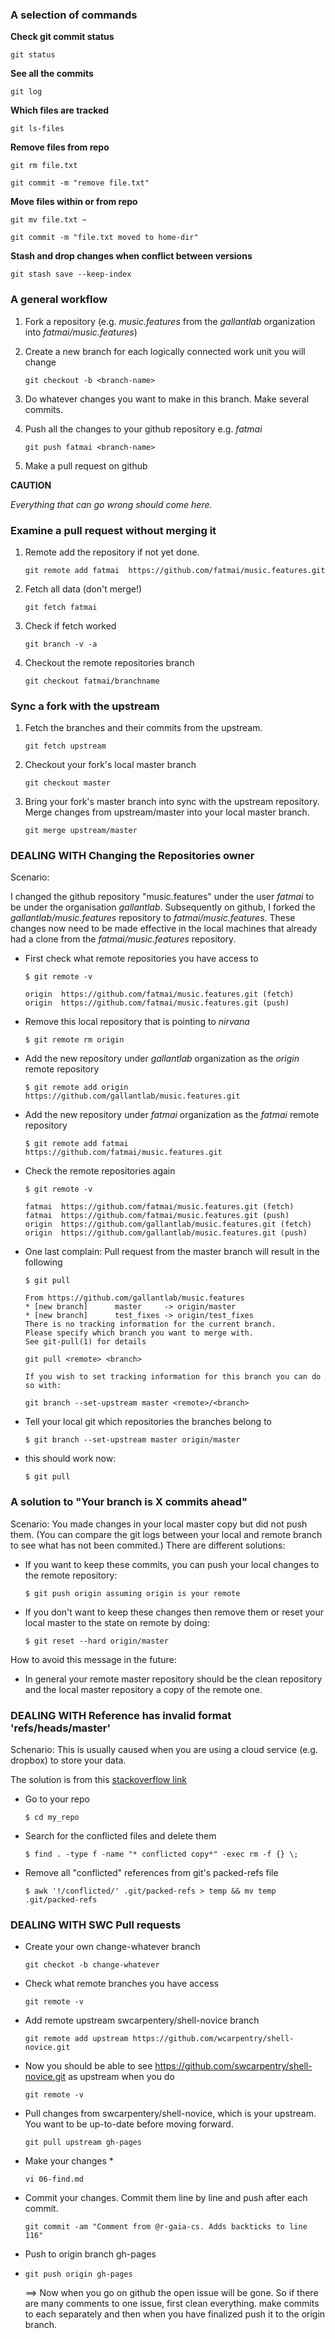 ### A selection of commands

**Check git commit status**

~~~ 
git status
~~~ 

**See all the commits**

~~~ 
git log
~~~ 

**Which files are tracked**

~~~ 
git ls-files
~~~ 

**Remove files from repo**

~~~ 
git rm file.txt

git commit -m "remove file.txt"
~~~ 

**Move files within or from repo**

~~~ 
git mv file.txt ~

git commit -m "file.txt moved to home-dir"
~~~ 

**Stash and drop changes when conflict between versions**

~~~
git stash save --keep-index
~~~

### A general workflow

1. Fork a repository (e.g. *music.features* from the *gallantlab* organization into *fatmai/music.features*)

2. Create a new branch for each logically connected work unit you will change

	~~~
	git checkout -b <branch-name>
	~~~

3. Do whatever changes you want to make in this branch. Make several commits.

4. Push all the changes to your github repository e.g. *fatmai* 

	~~~
	git push fatmai <branch-name>
	~~~

5. Make a pull request on github

**CAUTION**


*Everything that can go wrong should come here.*

### Examine a pull request without merging it

1. Remote add the repository if not yet done.

	~~~
	git remote add fatmai  https://github.com/fatmai/music.features.git
	~~~


2. Fetch all data (don't merge!)

	~~~
	git fetch fatmai
	~~~

3. Check if fetch worked

	~~~
	git branch -v -a
	~~~

4. Checkout the remote repositories branch

	~~~
	git checkout fatmai/branchname
	~~~




### Sync a fork with the upstream

1. Fetch the branches and their commits from the upstream. 

	~~~
	git fetch upstream
	~~~
	
2. Checkout your fork's local master branch

	~~~
	git checkout master
	~~~
	
3. Bring your fork's master branch into sync with the upstream repository. Merge changes from upstream/master into your local master branch.

	~~~
	git merge upstream/master
	~~~





### DEALING WITH Changing the Repositories owner

Scenario:

I changed the github repository "music.features" under the user *fatmai* to be under the organisation *gallantlab*. Subsequently on github, I forked the *gallantlab/music.features* repository to *fatmai/music.features*. These changes now need to be made effective in the local machines that already had a clone from the *fatmai/music.features* repository.

* First check what remote repositories you have access to

	~~~ 
	$ git remote -v
	
	origin	https://github.com/fatmai/music.features.git (fetch)
	origin	https://github.com/fatmai/music.features.git (push)
	~~~ 
	
* Remove this local repository that is pointing to *nirvana*

	~~~ 
	$ git remote rm origin 
	~~~ 

* Add the new repository under *gallantlab* organization as the *origin* remote repository

	~~~ 
	$ git remote add origin https://github.com/gallantlab/music.features.git
	~~~ 
	
* Add the new repository under *fatmai* organization as the *fatmai* remote repository

	~~~ 
	$ git remote add fatmai https://github.com/fatmai/music.features.git
	~~~ 
	
* Check the remote repositories again

	~~~ 
	$ git remote -v

	fatmai	https://github.com/fatmai/music.features.git (fetch)
	fatmai	https://github.com/fatmai/music.features.git (push)
	origin	https://github.com/gallantlab/music.features.git (fetch)
	origin	https://github.com/gallantlab/music.features.git (push)
	~~~ 
	
* One last complain: Pull request from the master branch will result in the following

	~~~ 
	$ git pull
	
	From https://github.com/gallantlab/music.features
 	* [new branch]      master     -> origin/master
 	* [new branch]      test_fixes -> origin/test_fixes
	There is no tracking information for the current branch.
	Please specify which branch you want to merge with.
	See git-pull(1) for details

    git pull <remote> <branch>

	If you wish to set tracking information for this branch you can do so with:

    git branch --set-upstream master <remote>/<branch>
	~~~ 
	
* Tell your local git which repositories the branches belong to

	~~~ 
	$ git branch --set-upstream master origin/master
	~~~ 

* this should work now:

 	~~~ 
	$ git pull
	~~~ 

### A solution to "Your branch is X commits ahead"

Scenario: You made changes in your local master copy but did not push them.
(You can compare the git logs between your local and remote branch to see what 
has not been commited.) There are different solutions:

- If you want to keep these commits, you can push your local changes to the
  remote repository:

	~~~ 
    $ git push origin assuming origin is your remote
	~~~ 

- If you don't want to keep these changes then remove them or reset your local master
to the state on remote by doing:

	~~~ 
    $ git reset --hard origin/master
	~~~ 

How to avoid this message in the future:

- In general your remote master repository should be the clean repository and
  the local master repository a copy of the remote one.

### DEALING WITH Reference has invalid format 'refs/heads/master'

Schenario: This is usually caused when you are using a cloud service (e.g. dropbox) to store your data.

The solution is from this [stackoverflow link](http://stackoverflow.com/questions/12773488/git-fatal-reference-has-invalid-format-refs-heads-master)

- Go to your repo	

	~~~ 
    $ cd my_repo
	~~~ 
	
- Search for the conflicted files and delete them	
	
	~~~ 
    $ find . -type f -name "* conflicted copy*" -exec rm -f {} \;
	~~~ 
- Remove all "conflicted" references from git's packed-refs file	
	
	~~~ 
	$ awk '!/conflicted/' .git/packed-refs > temp && mv temp .git/packed-refs
	~~~ 

### DEALING WITH SWC Pull requests

* Create your own change-whatever branch

	~~~ 
	git checkot -b change-whatever
	~~~ 

* Check what remote branches you have access

	~~~ 
	git remote -v
	~~~ 

* Add remote upstream swcarpentery/shell-novice branch

	~~~ 
	git remote add upstream https://github.com/wcarpentry/shell-novice.git
	~~~ 

* Now you should be able to see https://github.com/swcarpentry/shell-novice.git as upstream when you do 
	
	~~~ 
	git remote -v
	~~~

* Pull changes from swcarpentery/shell-novice, which is your upstream. You want to be up-to-date before moving forward.
	
	~~~ 
	git pull upstream gh-pages
	~~~ 
	
* Make your changes *

	~~~ 
	vi 06-find.md
	~~~ 

* Commit your changes. Commit them line by line and push after each commit.

	~~~ 
	git commit -am "Comment from @r-gaia-cs. Adds backticks to line 116"
	~~~ 

* Push to origin branch gh-pages
* 
	~~~ 
	git push origin gh-pages
	~~~ 
	
 	==> Now when you go on github the open issue will be gone. So if there are many comments to one issue, first clean everything. make commits to each separately and then when you have finalized push it to the origin branch. 

